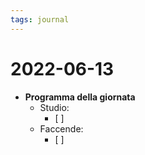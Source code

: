 ```yaml
---
tags: journal
---
```


# 2022-06-13

- **Programma della giornata**
	- Studio:
		- [ ] 
	- Faccende:
		- [ ] 
